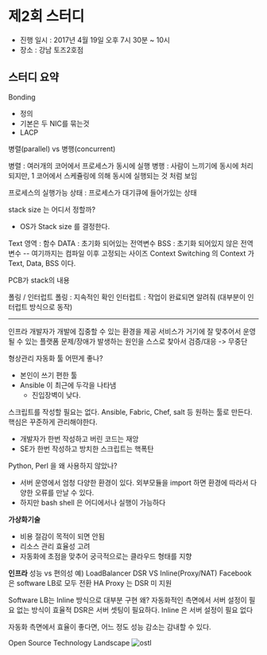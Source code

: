 # 제2회 스터디

* 진행 일시 : 2017년 4월 19일 오후 7시 30분 ~ 10시
* 장소 : 강남 토즈2호점

## 스터디 요약
Bonding
- 정의
- 기본은 두 NIC를 묶는것
- LACP

병렬(parallel) vs 병행(concurrent)

병렬 : 여러개의 코어에서 프로세스가 동시에 실행
병행 : 사람이 느끼기에 동시에 처리되지만, 1 코어에서 스케쥴링에 의해 동시에 실행되는 것 처럼 보임

프로세스의 실행가능 상태 : 프로세스가 대기큐에 들어가있는 상태

stack size 는 어디서 정할까?
- OS가 Stack size 를 결정한다.

Text 영역 : 함수
DATA : 초기화 되어있는 전역변수
BSS : 초기화 되어있지 않은 전역변수
-- 여기까지는 컴파일 이후 고정되는 사이즈
Context Switching 의 Context 가 Text, Data, BSS 이다.

PCB가 stack의 내용

폴링 / 인터럽트
폴링 : 지속적인 확인
인터럽트 : 작업이 완료되면 알려줘 (대부분이 인터럽트 방식으로 동작)

------------

인프라
개발자가 개발에 집중할 수 있는 환경을 제공
서비스가 거기에 잘 맞추어서 운영될 수 있는 플랫폼
문제/장애가 발생하는 원인을 스스로 찾아서 검증/대응 -> 무중단

형상관리 자동화 툴 어떤게 좋나?
- 본인이 쓰기 편한 툴
- Ansible 이 최근에 두각을 나타냄
  - 진입장벽이 낮다.

스크립트를 작성할 필요는 없다.
Ansible, Fabric, Chef, salt 등 원하는 툴로 만든다.
핵심은 꾸준하게 관리해야한다.
  - 개발자가 한번 작성하고 버린 코드는 재앙
  - SE가 한번 작성하고 방치한 스크립트는 핵폭탄

Python, Perl 을 왜 사용하지 않았나?
- 서버 운영에서 엄청 다양한 환경이 있다. 외부모듈을 import 하면 환경에 따라서 다양한 오류를 만날 수 있다.
- 하지만 bash shell 은 어디에서나 실행이 가능하다

**가상화기술**
- 비용 절감이 목적이 되면 안됨
- 리소스 관리 효율성 고려
- 자동화에 초점을 맞추어 궁극적으로는 클라우드 형태를 지향

**인프라**
성능 vs 편의성
예) LoadBalancer
DSR VS Inline(Proxy/NAT)
Facebook 은 software LB로 모두 전환
HA Proxy 는 DSR 미 지원

Software LB는 Inline 방식으로 대부분 구현
왜? 자동화적인 측면에서 서버 설정이 필요 없는 방식이 효율적
DSR은 서버 셋팅이 필요하다. Inline 은 서버 설정이 필요 없다

자동화 측면에서 효율이 좋다면, 어느 정도 성능 감소는 감내할 수 있다.

Open Source Technology Landscape
![ostl](http://3.bp.blogspot.com/--ukQ-XHL_VI/UzIHKEVgtdI/AAAAAAAAAFs/qugm3VD4f4g/s1600/opensourcelandscape_2.png)
